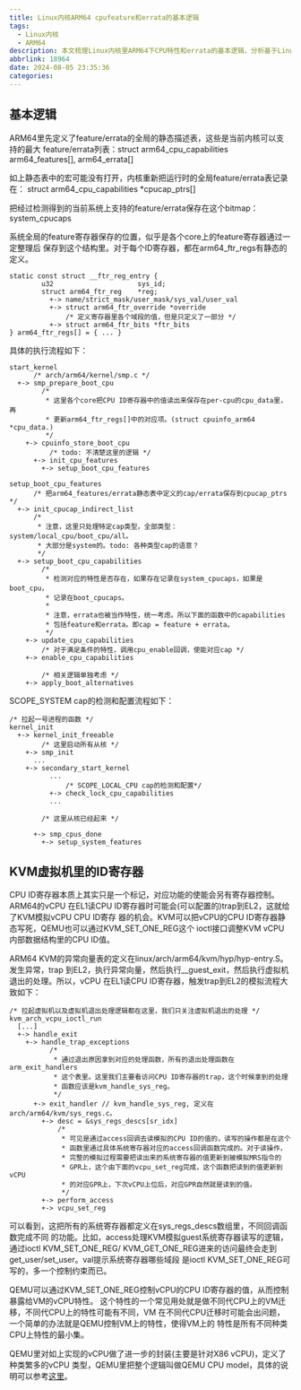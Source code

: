 ```yaml
---
title: Linux内核ARM64 cpufeature和errata的基本逻辑
tags:
  - Linux内核
  - ARM64
description: 本文梳理Linux内核里ARM64下CPU特性和errata的基本逻辑，分析基于Linux内核v6.10-rc4。
abbrlink: 18964
date: 2024-08-05 23:35:36
categories:
---
```


基本逻辑
---------

ARM64里先定义了feature/errata的全局的静态描述表，这些是当前内核可以支持的最大
feature/errata列表：struct arm64_cpu_capabilities arm64_features[], arm64_errata[]

如上静态表中的宏可能没有打开，内核重新把运行时的全局feature/errata表记录在：
struct arm64_cpu_capabilities *cpucap_ptrs[]

把经过检测得到的当前系统上支持的feature/errata保存在这个bitmap：system_cpucaps

系统全局的feature寄存器保存的位置，似乎是各个core上的feature寄存器通过一定整理后
保存到这个结构里。对于每个ID寄存器，都在arm64_ftr_regs有静态的定义。
```
static const struct __ftr_reg_entry {
        u32                     sys_id;
        struct arm64_ftr_reg    *reg;
          +-> name/strict_mask/user_mask/sys_val/user_val
          +-> struct arm64_ftr_override *override
              /* 定义寄存器里各个域段的值，但是只定义了一部分 */
          +-> struct arm64_ftr_bits *ftr_bits
} arm64_ftr_regs[] = { ... }
```

具体的执行流程如下：
```
start_kernel
      /* arch/arm64/kernel/smp.c */ 
  +-> smp_prepare_boot_cpu
        /*
         * 这里各个core把CPU ID寄存器中的值读出来保存在per-cpu的cpu_data里，再
         * 更新arm64_ftr_regs[]中的对应项。(struct cpuinfo_arm64 *cpu_data.)
         */
    +-> cpuinfo_store_boot_cpu
          /* todo: 不清楚这里的逻辑 */
      +-> init_cpu_features
        +-> setup_boot_cpu_features
```

```
setup_boot_cpu_features
      /* 把arm64_features/errata静态表中定义的cap/errata保存到cpucap_ptrs */
  +-> init_cpucap_indirect_list
      /*
       * 注意，这里只处理特定cap类型，全部类型：system/local_cpu/boot_cpu/all。
       * 大部分是system的。todo: 各种类型cap的语意？
       */
  +-> setup_boot_cpu_capabilities
        /* 
         * 检测对应的特性是否存在，如果存在记录在system_cpucaps，如果是boot_cpu，
         * 记录在boot_cpucaps。
         * 
         * 注意，errata也被当作特性，统一考虑。所以下面的函数中的capabilities
         * 包括feature和errata。即cap = feature + errata。
         */
    +-> update_cpu_capabilities
        /* 对于满足条件的特性，调用cpu_enable回调，使能对应cap */
    +-> enable_cpu_capabilities

        /* 相关逻辑单独考虑 */
    +-> apply_boot_alternatives
```

SCOPE_SYSTEM cap的检测和配置流程如下：
```
/* 拉起一号进程的函数 */
kernel_init
  +-> kernel_init_freeable
        /* 这里启动所有从核 */
    +-> smp_init
      ...
	+-> secondary_start_kernel
          ...
              /* SCOPE_LOCAL_CPU cap的检测和配置*/
          +-> check_lock_cpu_capabilities
          ...

        /* 这里从核已经起来 */

      +-> smp_cpus_done
        +-> setup_system_features
```

KVM虚拟机里的ID寄存器
----------------------

CPU ID寄存器本质上其实只是一个标记，对应功能的使能会另有寄存器控制。ARM64的vCPU
在EL1读CPU ID寄存器时可能会(可以配置的)trap到EL2，这就给了KVM模拟vCPU CPU ID寄存
器的机会。KVM可以把vCPU的CPU ID寄存器静态写死，QEMU也可以通过KVM_SET_ONE_REG这个
ioctl接口调整KVM vCPU内部数据结构里的CPU ID值。

ARM64 KVM的异常向量表的定义在linux/arch/arm64/kvm/hyp/hyp-entry.S。发生异常，trap
到EL2，执行异常向量，然后执行__guest_exit，然后执行虚拟机退出的处理。所以，vCPU
在EL1读CPU ID寄存器，触发trap到EL2的模拟流程大致如下：
```
/* 拉起虚拟机以及虚拟机退出处理逻辑都在这里，我们只关注虚拟机退出的处理 */
kvm_arch_vcpu_ioctl_run
  [...]
  +-> handle_exit
    +-> handle_trap_exceptions
          /* 
           * 通过退出原因拿到对应的处理函数，所有的退出处理函数在arm_exit_handlers
           * 这个表里。这里我们主要看访问CPU ID寄存器的trap，这个时候拿到的处理
           * 函数应该是kvm_handle_sys_reg。
           */
      +-> exit_handler // kvm_handle_sys_reg, 定义在arch/arm64/kvm/sys_regs.c。
        +-> desc = &sys_regs_descs[sr_idx]
            /*
             * 可见是通过access回调去读模拟的CPU ID的值的，读写的操作都是在这个
             * 函数里通过具体系统寄存器对应的access回调函数完成的。对于读操作，
             * 完整的模拟过程需要把读出来的系统寄存器的值更新到被模拟MRS指令的
             * GPR上，这个由下面的vcpu_set_reg完成，这个函数把读到的值更新到vCPU
             * 的对应GPR上，下次vCPU上位后，对应GPR自然就是读到的值。
             */
        +-> perform_access
        +-> vcpu_set_reg
```
可以看到，这把所有的系统寄存器都定义在sys_regs_descs数组里，不同回调函数完成不同
的功能。比如，access处理KVM模拟guest系统寄存器读写的逻辑，通过ioctl KVM_SET_ONE_REG/
KVM_GET_ONE_REG进来的访问最终会走到get_user/set_user。val提示系统寄存器哪些域段
是ioctl KVM_SET_ONE_REG可写的，多一个控制约束而已。

QEMU可以通过KVM_SET_ONE_REG控制vCPU的CPU ID寄存器的值，从而控制暴露给VM的vCPU特性。
这个特性的一个常见用处就是做不同代CPU上的VM迁移，不同代CPU上的特性可能有不同，VM
在不同代CPU迁移时可能会出问题，一个简单的办法就是QEMU控制VM上的特性，使得VM上的
特性是所有不同种类CPU上特性的最小集。

QEMU里对如上实现的vCPU做了进一步的封装(主要是针对X86 vCPU)，定义了种类繁多的vCPU
类型，QEMU里把整个逻辑叫做QEMU CPU model，具体的说明可以参考[这里](https://qemu-project.gitlab.io/qemu/system/qemu-cpu-models.html)。
